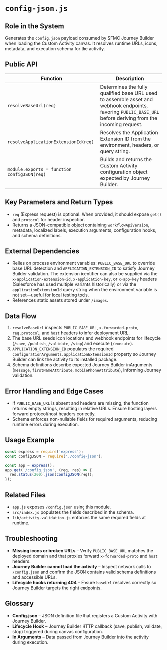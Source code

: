 # `config-json.js`

## Role in the System
Generates the `config.json` payload consumed by SFMC Journey Builder when loading the Custom Activity canvas. It resolves runtime URLs, icons, metadata, and execution schema for the activity.

## Public API

| Function | Description |
| --- | --- |
| `resolveBaseUrl(req)` | Determines the fully qualified base URL used to assemble asset and webhook endpoints, favoring `PUBLIC_BASE_URL` before deriving from the incoming request. |
| `resolveApplicationExtensionId(req)` | Resolves the Application Extension ID from the environment, headers, or query string. |
| `module.exports = function configJSON(req)` | Builds and returns the Custom Activity configuration object expected by Journey Builder. |

## Key Parameters and Return Types

* `req` (Express request) is optional. When provided, it should expose `get()` and `protocol` for header inspection.
* Returns a JSON-compatible object containing `workflowApiVersion`, metadata, localized labels, execution arguments, configuration hooks, and schema definitions.

## External Dependencies

* Relies on process environment variables: `PUBLIC_BASE_URL` to override base URL detection and `APPLICATION_EXTENSION_ID` to satisfy Journey Builder validation. The extension identifier can also be supplied via the `x-application-extension-id`, `x-application-key`, or `x-app-key` headers (Salesforce has used multiple variants historically) or via the `applicationExtensionId` query string when the environment variable is not set—useful for local testing tools.
* References static assets stored under `/images`.

## Data Flow

1. `resolveBaseUrl` inspects `PUBLIC_BASE_URL`, `x-forwarded-proto`, `req.protocol`, and `host` headers to infer deployment URL.
2. The base URL seeds icon locations and webhook endpoints for lifecycle (`/save`, `/publish`, `/validate`, `/stop`) and execute (`/execute`).
3. `APPLICATION_EXTENSION_ID` populates the required `configurationArguments.applicationExtensionId` property so Journey Builder can link the activity to its installed package.
4. Schema definitions describe expected Journey Builder inArguments (`message`, `firstNameAttribute`, `mobilePhoneAttribute`), informing Journey validation.


## Error Handling and Edge Cases

* If `PUBLIC_BASE_URL` is absent and headers are missing, the function returns empty strings, resulting in relative URLs. Ensure hosting layers forward protocol/host headers correctly.
* Schema enforces non-nullable fields for required arguments, reducing runtime errors during execution.

## Usage Example

```js
const express = require('express');
const configJSON = require('./config-json');

const app = express();
app.get('/config.json', (req, res) => {
  res.status(200).json(configJSON(req));
});
```

## Related Files

* `app.js` exposes `/config.json` using this module.
* `src/index.js` populates the fields described in the schema.
* `lib/activity-validation.js` enforces the same required fields at runtime.

## Troubleshooting

* **Missing icons or broken URLs** – Verify `PUBLIC_BASE_URL` matches the deployed domain and that proxies forward `x-forwarded-proto` and `host` headers.
* **Journey Builder cannot load the activity** – Inspect network calls to `/config.json` and confirm the JSON contains valid schema definitions and accessible URLs.
* **Lifecycle hooks returning 404** – Ensure `baseUrl` resolves correctly so Journey Builder targets the right endpoints.

## Glossary

* **Config.json** – JSON definition file that registers a Custom Activity with Journey Builder.
* **Lifecycle Hook** – Journey Builder HTTP callback (save, publish, validate, stop) triggered during canvas configuration.
* **In Arguments** – Data passed from Journey Builder into the activity during execution.
